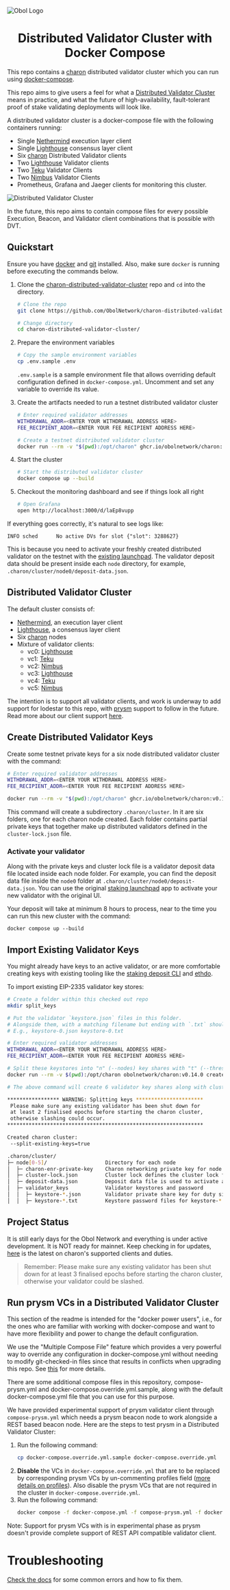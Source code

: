 ![Obol Logo](https://obol.tech/obolnetwork.png)

<h1 align="center">Distributed Validator Cluster with Docker Compose</h1>

This repo contains a [charon](https://github.com/ObolNetwork/charon) distributed validator cluster which you can run using [docker-compose](https://docs.docker.com/compose/).

This repo aims to give users a feel for what a [Distributed Validator Cluster](https://docs.obol.tech/docs/int/key-concepts#distributed-validator-cluster) means in practice, and what the future of high-availability, fault-tolerant proof of stake validating deployments will look like.

A distributed validator cluster is a docker-compose file with the following containers running:

- Single [Nethermind](https://github.com/NethermindEth/nethermind) execution layer client
- Single [Lighthouse](https://github.com/sigp/lighthouse) consensus layer client
- Six [charon](https://github.com/ObolNetwork/charon) Distributed Validator clients
- Two [Lighthouse](https://github.com/sigp/lighthouse) Validator clients
- Two [Teku](https://github.com/ConsenSys/teku) Validator Clients
- Two [Nimbus](https://github.com/status-im/nimbus-eth2) Validator Clients
- Prometheus, Grafana and Jaeger clients for monitoring this cluster.

![Distributed Validator Cluster](DVCluster.png)

In the future, this repo aims to contain compose files for every possible Execution, Beacon, and Validator client combinations that is possible with DVT.

## Quickstart

Ensure you have [docker](https://docs.docker.com/engine/install/) and [git](https://git-scm.com/downloads) installed. Also, make sure `docker` is running before executing the commands below.

1. Clone the [charon-distributed-validator-cluster](https://github.com/ObolNetwork/charon-distributed-validator-cluster) repo and `cd` into the directory.

   ```sh
   # Clone the repo
   git clone https://github.com/ObolNetwork/charon-distributed-validator-cluster.git

   # Change directory
   cd charon-distributed-validator-cluster/
   ```

1. Prepare the environment variables

   ```sh
   # Copy the sample environment variables
   cp .env.sample .env
   ```
   `.env.sample` is a sample environment file that allows overriding default configuration defined in `docker-compose.yml`. Uncomment and set any variable to override its value.

1. Create the artifacts needed to run a testnet distributed validator cluster

   ```sh
   # Enter required validator addresses
   WITHDRAWAL_ADDR=<ENTER YOUR WITHDRAWAL ADDRESS HERE>
   FEE_RECIPIENT_ADDR=<ENTER YOUR FEE RECIPIENT ADDRESS HERE>
   
   # Create a testnet distributed validator cluster
   docker run --rm -v "$(pwd):/opt/charon" ghcr.io/obolnetwork/charon:v0.14.0 create cluster --name="mycluster" --withdrawal-addresses="${WITHDRAWAL_ADDR}" --fee-recipient-addresses="${FEE_RECIPIENT_ADDR}" --nodes 6 --threshold 5
   ```

1. Start the cluster
   ```sh
   # Start the distributed validator cluster
   docker compose up --build
   ```
1. Checkout the monitoring dashboard and see if things look all right

   ```sh
   # Open Grafana
   open http://localhost:3000/d/laEp8vupp
   ```

If everything goes correctly, it's natural to see logs like:

`INFO sched      No active DVs for slot {"slot": 3288627}`

This is because you need to activate your freshly created distributed validator on the testnet with the [existing launchpad](https://prater.launchpad.ethereum.org/en/). The validator deposit data should be
present inside each `node` directory, for example, `.charon/cluster/node0/deposit-data.json`.

## Distributed Validator Cluster

The default cluster consists of:
- [Nethermind](https://github.com/NethermindEth/nethermind), an execution layer client
- [Lighthouse](https://github.com/sigp/lighthouse), a consensus layer client
- Six [charon](https://github.com/ObolNetwork/charon) nodes
- Mixture of validator clients:
  - vc0: [Lighthouse](https://github.com/sigp/lighthouse)
  - vc1: [Teku](https://github.com/ConsenSys/teku)
  - vc2: [Nimbus](https://github.com/status-im/nimbus-eth2)
  - vc3: [Lighthouse](https://github.com/sigp/lighthouse)
  - vc4: [Teku](https://github.com/ConsenSys/teku)
  - vc5: [Nimbus](https://github.com/status-im/nimbus-eth2)

The intention is to support all validator clients, and work is underway to add support for lodestar to this repo, with [prysm](https://github.com/ObolNetwork/charon-distributed-validator-cluster/issues/68) support to follow
in the future. Read more about our client support [here](https://github.com/ObolNetwork/charon#supported-consensus-layer-clients).

## Create Distributed Validator Keys

Create some testnet private keys for a six node distributed validator cluster with the command:

```sh
# Enter required validator addresses
WITHDRAWAL_ADDR=<ENTER YOUR WITHDRAWAL ADDRESS HERE>
FEE_RECIPIENT_ADDR=<ENTER YOUR FEE RECIPIENT ADDRESS HERE>

docker run --rm -v "$(pwd):/opt/charon" ghcr.io/obolnetwork/charon:v0.14.0 create cluster --name="mycluster" --withdrawal-addresses="${WITHDRAWAL_ADDR}" --fee-recipient-addresses="${FEE_RECIPIENT_ADDR}" --nodes 6 --threshold 5
```

This command will create a subdirectory `.charon/cluster`. In it are six folders, one for each charon node created. Each folder contains partial private keys that together make up distributed validators defined in the `cluster-lock.json` file.


### Activate your validator

Along with the private keys and cluster lock file is a validator deposit data file located inside each node folder. For example, you can find the deposit data file inside the `node0` folder at
`.charon/cluster/node0/deposit-data.json`. You can use the original [staking launchpad](https://goerli.launchpad.ethereum.org/) app to activate your new validator with the original UI.

Your deposit will take at minimum 8 hours to process, near to the time you can run this new cluster with the command:

```
docker compose up --build
```

## Import Existing Validator Keys

You might already have keys to an active validator, or are more comfortable creating keys with existing tooling like the [staking deposit CLI](https://github.com/ethereum/staking-deposit-cli) and [ethdo](https://github.com/wealdtech/ethdo).

To import existing EIP-2335 validator key stores:

```sh
# Create a folder within this checked out repo
mkdir split_keys

# Put the validator `keystore.json` files in this folder.
# Alongside them, with a matching filename but ending with `.txt` should be the password to the keystore.
# E.g., keystore-0.json keystore-0.txt

# Enter required validator addresses
WITHDRAWAL_ADDR=<ENTER YOUR WITHDRAWAL ADDRESS HERE>
FEE_RECIPIENT_ADDR=<ENTER YOUR FEE RECIPIENT ADDRESS HERE>

# Split these keystores into "n" (--nodes) key shares with "t" (--threshold) as threshold for a distributed validator
docker run --rm -v $(pwd):/opt/charon obolnetwork/charon:v0.14.0 create cluster --name="mycluster" --withdrawal-addresses="${WITHDRAWAL_ADDR}" --fee-recipient-addresses="${FEE_RECIPIENT_ADDR}" --split-existing-keys --split-keys-dir=/opt/charon/split_keys --threshold 4 --nodes 6

# The above command will create 6 validator key shares along with cluster-lock.json and deposit-data.json in ./.charon/cluster : 

***************** WARNING: Splitting keys **********************
 Please make sure any existing validator has been shut down for
 at least 2 finalised epochs before starting the charon cluster,
 otherwise slashing could occur.                               
****************************************************************

Created charon cluster:
 --split-existing-keys=true

.charon/cluster/
├─ node[0-5]/                   Directory for each node
│  ├─ charon-enr-private-key    Charon networking private key for node authentication
│  ├─ cluster-lock.json         Cluster lock defines the cluster lock file which is signed by all nodes
│  ├─ deposit-data.json         Deposit data file is used to activate a Distributed Validator on DV Launchpad
│  ├─ validator_keys            Validator keystores and password
│  │  ├─ keystore-*.json        Validator private share key for duty signing
│  │  ├─ keystore-*.txt         Keystore password files for keystore-*.json

```

## Project Status

It is still early days for the Obol Network and everything is under active development.
It is NOT ready for mainnet.
Keep checking in for updates, [here](https://github.com/ObolNetwork/charon/#supported-consensus-layer-clients) is the latest on charon's supported clients and duties.

> Remember: Please make sure any existing validator has been shut down for
> at least 3 finalised epochs before starting the charon cluster,
> otherwise your validator could be slashed.

## Run prysm VCs in a Distributed Validator Cluster 

This section of the readme is intended for the "docker power users", i.e., for the ones who are familiar with working with docker-compose and want to have more flexibility and power to change the default configuration.

We use the "Multiple Compose File" feature which provides a very powerful way to override any configuration in docker-compose.yml without needing to modify git-checked-in files since that results in conflicts when upgrading this repo. See [this](https://docs.docker.com/compose/extends/#multiple-compose-files) for more details.

There are some additional compose files in this repository, compose-prysm.yml and docker-compose.override.yml.sample, along with the default docker-compose.yml file that you can use for this purpose.

We have provided experimental support of prysm validator client through `compose-prysm.yml` which needs a prysm beacon node to work alongside a REST based beacon node. Here are the steps to test prysm in a Distributed Validator Cluster:

1. Run the following command:
   ```sh
   cp docker-compose.override.yml.sample docker-compose.override.yml
   ```
2. **Disable** the VCs in `docker-compose.override.yml` that are to be replaced by corresponding prysm VCs by un-commenting profiles field ([more details on profiles](https://docs.docker.com/compose/profiles/)). Also disable the prysm VCs that are not required in the cluster in `docker-compose.override.yml`.
3. Run the following command:
   ```sh
   docker compose -f docker-compose.yml -f compose-prysm.yml -f docker-compose.override.yml up --build
   ```

Note: Support for prysm VCs with is in experimental phase as prysm doesn't provide complete support of REST API compatible validator client.

# Troubleshooting

[Check the docs](https://docs.obol.tech/docs/int/faq/errors) for some common errors and how to fix them.
